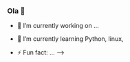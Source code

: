 ### Ola 👋


- 🔭 I’m currently working on ...
- 🌱 I’m currently learning Python, linux, 

- ⚡ Fun fact: ...
-->
